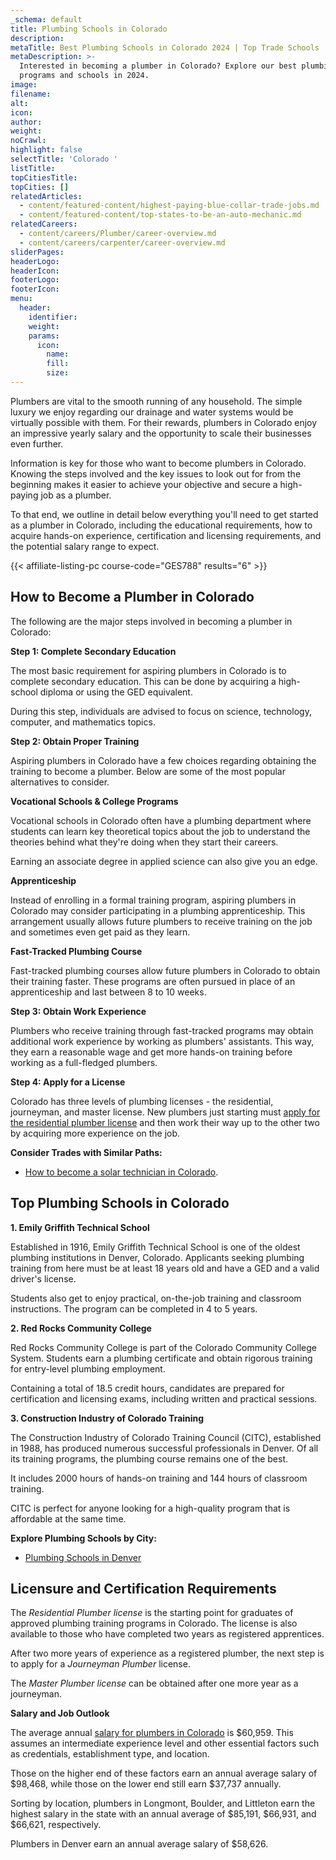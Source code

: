```yaml
---
_schema: default
title: Plumbing Schools in Colorado
description:
metaTitle: Best Plumbing Schools in Colorado 2024 | Top Trade Schools
metaDescription: >-
  Interested in becoming a plumber in Colorado? Explore our best plumbing
  programs and schools in 2024.
image:
filename:
alt:
icon:
author:
weight:
noCrawl:
highlight: false
selectTitle: 'Colorado '
listTitle:
topCitiesTitle:
topCities: []
relatedArticles:
  - content/featured-content/highest-paying-blue-collar-trade-jobs.md
  - content/featured-content/top-states-to-be-an-auto-mechanic.md
relatedCareers:
  - content/careers/Plumber/career-overview.md
  - content/careers/carpenter/career-overview.md
sliderPages:
headerLogo:
headerIcon:
footerLogo:
footerIcon:
menu:
  header:
    identifier:
    weight:
    params:
      icon:
        name:
        fill:
        size:
---
```

Plumbers are vital to the smooth running of any household. The simple luxury we enjoy regarding our drainage and water systems would be virtually possible with them. For their rewards, plumbers in Colorado enjoy an impressive yearly salary and the opportunity to scale their businesses even further.

Information is key for those who want to become plumbers in Colorado. Knowing the steps involved and the key issues to look out for from the beginning makes it easier to achieve your objective and secure a high-paying job as a plumber.

To that end, we outline in detail below everything you'll need to get started as a plumber in Colorado, including the educational requirements, how to acquire hands-on experience, certification and licensing requirements, and the potential salary range to expect.

{{< affiliate-listing-pc course-code="GES788" results="6" >}}

## **How to Become a Plumber in Colorado**

The following are the major steps involved in becoming a plumber in Colorado:

**Step 1: Complete Secondary Education**

The most basic requirement for aspiring plumbers in Colorado is to complete secondary education. This can be done by acquiring a high-school diploma or using the GED equivalent.

During this step, individuals are advised to focus on science, technology, computer, and mathematics topics.

**Step 2: Obtain Proper Training**

Aspiring plumbers in Colorado have a few choices regarding obtaining the training to become a plumber. Below are some of the most popular alternatives to consider.

**Vocational Schools & College Programs**

Vocational schools in Colorado often have a plumbing department where students can learn key theoretical topics about the job to understand the theories behind what they're doing when they start their careers.

Earning an associate degree in applied science can also give you an edge.

**Apprenticeship**

Instead of enrolling in a formal training program, aspiring plumbers in Colorado may consider participating in a plumbing apprenticeship. This arrangement usually allows future plumbers to receive training on the job and sometimes even get paid as they learn.

**Fast-Tracked Plumbing Course**

Fast-tracked plumbing courses allow future plumbers in Colorado to obtain their training faster. These programs are often pursued in place of an apprenticeship and last between 8 to 10 weeks.

**Step 3: Obtain Work Experience**

Plumbers who receive training through fast-tracked programs may obtain additional work experience by working as plumbers' assistants. This way, they earn a reasonable wage and get more hands-on training before working as a full-fledged plumbers.

**Step 4: Apply for a License**

Colorado has three levels of plumbing licenses - the residential, journeyman, and master license. New plumbers just starting must [apply for the residential plumber license](https://dpo.colorado.gov/Plumbing/Applications) and then work their way up to the other two by acquiring more experience on the job.

**Consider Trades with Similar Paths:**

* [How to become a solar technician in Colorado](https://toptradeschools.com/near-you/solar-technician/colorado/).

## **Top Plumbing Schools in Colorado**

**1\. Emily Griffith Technical School**

Established in 1916, Emily Griffith Technical School is one of the oldest plumbing institutions in Denver, Colorado. Applicants seeking plumbing training from here must be at least 18 years old and have a GED and a valid driver's license.

Students also get to enjoy practical, on-the-job training and classroom instructions. The program can be completed in 4 to 5 years.

**2\. Red Rocks Community College**

Red Rocks Community College is part of the Colorado Community College System. Students earn a plumbing certificate and obtain rigorous training for entry-level plumbing employment.

Containing a total of 18.5 credit hours, candidates are prepared for certification and licensing exams, including written and practical sessions.

**3\. Construction Industry of Colorado Training**

The Construction Industry of Colorado Training Council (CITC), established in 1988, has produced numerous successful professionals in Denver. Of all its training programs, the plumbing course remains one of the best.

It includes 2000 hours of hands-on training and 144 hours of classroom training.

CITC is perfect for anyone looking for a high-quality program that is affordable at the same time.

**Explore Plumbing Schools by City:**

* [Plumbing Schools in Denver](https://toptradeschools.com/near-you/plumber/colorado/denver/)

## **Licensure and Certification Requirements**

The *Residential Plumber license* is the starting point for graduates of approved plumbing training programs in Colorado. The license is also available to those who have completed two years as registered apprentices.

After two more years of experience as a registered plumber, the next step is to apply for a *Journeyman Plumber* license.

The *Master Plumber license* can be obtained after one more year as a journeyman.

**Salary and Job Outlook**

The average annual [salary for plumbers in Colorado](https://www.indeed.com/career/plumber/salaries/CO) is $60,959. This assumes an intermediate experience level and other essential factors such as credentials, establishment type, and location.

Those on the higher end of these factors earn an annual average salary of $98,468, while those on the lower end still earn $37,737 annually.

Sorting by location, plumbers in Longmont, Boulder, and Littleton earn the highest salary in the state with an annual average of $85,191, $66,931, and $66,621, respectively.

Plumbers in Denver earn an annual average salary of $58,626.